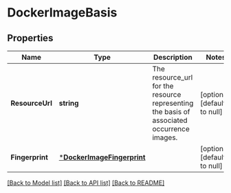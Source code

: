 # DockerImageBasis

## Properties
Name | Type | Description | Notes
------------ | ------------- | ------------- | -------------
**ResourceUrl** | **string** | The resource_url for the resource representing the basis of associated occurrence images. | [optional] [default to null]
**Fingerprint** | [***DockerImageFingerprint**](DockerImageFingerprint.md) |  | [optional] [default to null]

[[Back to Model list]](../README.md#documentation-for-models) [[Back to API list]](../README.md#documentation-for-api-endpoints) [[Back to README]](../README.md)


